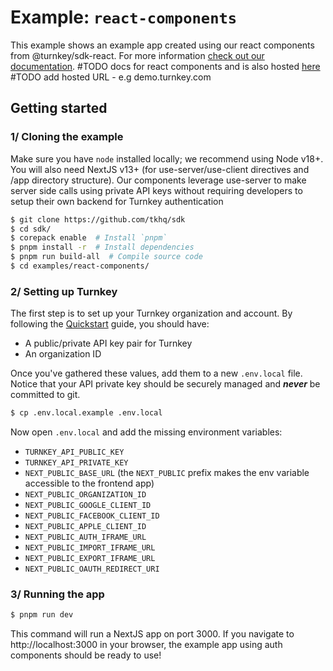 # Example: `react-components`

This example shows an example app created using our react components from @turnkey/sdk-react. For more information [check out our documentation](https://docs.turnkey.com/features/TODO). #TODO docs for react components and is also hosted [here](TODO) #TODO add hosted URL - e.g demo.turnkey.com

## Getting started

### 1/ Cloning the example

Make sure you have `node` installed locally; we recommend using Node v18+. You will also need NextJS v13+ (for use-server/use-client directives and /app directory structure). Our components leverage use-server to make server side calls using private API keys without requiring developers to setup their own backend for Turnkey authentication

```bash
$ git clone https://github.com/tkhq/sdk
$ cd sdk/
$ corepack enable  # Install `pnpm`
$ pnpm install -r  # Install dependencies
$ pnpm run build-all  # Compile source code
$ cd examples/react-components/
```

### 2/ Setting up Turnkey

The first step is to set up your Turnkey organization and account. By following the [Quickstart](https://docs.turnkey.com/getting-started/quickstart) guide, you should have:

- A public/private API key pair for Turnkey
- An organization ID

Once you've gathered these values, add them to a new `.env.local` file. Notice that your API private key should be securely managed and **_never_** be committed to git.

```bash
$ cp .env.local.example .env.local
```

Now open `.env.local` and add the missing environment variables:

- `TURNKEY_API_PUBLIC_KEY`
- `TURNKEY_API_PRIVATE_KEY`
- `NEXT_PUBLIC_BASE_URL` (the `NEXT_PUBLIC` prefix makes the env variable accessible to the frontend app)
- `NEXT_PUBLIC_ORGANIZATION_ID`
- `NEXT_PUBLIC_GOOGLE_CLIENT_ID`
- `NEXT_PUBLIC_FACEBOOK_CLIENT_ID`
- `NEXT_PUBLIC_APPLE_CLIENT_ID`
- `NEXT_PUBLIC_AUTH_IFRAME_URL`
- `NEXT_PUBLIC_IMPORT_IFRAME_URL`
- `NEXT_PUBLIC_EXPORT_IFRAME_URL`
- `NEXT_PUBLIC_OAUTH_REDIRECT_URI`

### 3/ Running the app

```bash
$ pnpm run dev
```

This command will run a NextJS app on port 3000. If you navigate to http://localhost:3000 in your browser, the example app using auth components should be ready to use!

